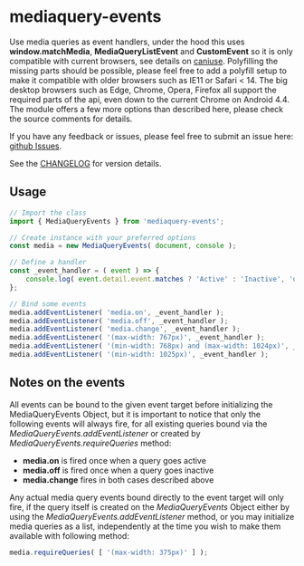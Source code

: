# mediaquery-events

Use media queries as event handlers, under the hood this uses **window.matchMedia**, **MediaQueryListEvent** and **CustomEvent** so it is only compatible with current browsers, see details on [caniuse](https://caniuse.com/mdn-api_mediaquerylistevent_mediaquerylistevent).
Polyfilling the missing parts should be possible, please feel free to add a polyfill setup to make it compatible with older browsers such as IE11 or Safari < 14. The big desktop browsers such as Edge, Chrome, Opera, Firefox all support the required parts of the api, even down to the current Chrome on Android 4.4.
The module offers a few more options than described here, please check the source comments for details.

If you have any feedback or issues, please feel free to submit an issue here: [github Issues](https://github.com/squirrel-forge/mediaquery-events/issues).

See the [CHANGELOG](CHANGELOG.md) for version details.

## Usage

```javascript
// Import the class
import { MediaQueryEvents } from 'mediaquery-events';

// Create instance with your preferred options
const media = new MediaQueryEvents( document, console );

// Define a handler
const _event_handler = ( event ) => {
    console.log( event.detail.event.matches ? 'Active' : 'Inactive', 'query >>>', event.detail.query );
};

// Bind some events
media.addEventListener( 'media.on', _event_handler );
media.addEventListener( 'media.off', _event_handler );
media.addEventListener( 'media.change', _event_handler );
media.addEventListener( '(max-width: 767px)', _event_handler );
media.addEventListener( '(min-width: 768px) and (max-width: 1024px)', _event_handler );
media.addEventListener( '(min-width: 1025px)', _event_handler );
```

## Notes on the events

All events can be bound to the given event target before initializing the MediaQueryEvents Object,
but it is important to notice that only the following events will always fire,
for all existing queries bound via the *MediaQueryEvents.addEventListener*
or created by *MediaQueryEvents.requireQueries* method:

 - **media.on** is fired once when a query goes active
 - **media.off** is fired once when a query goes inactive
 - **media.change** fires in both cases described above

Any actual media query events bound directly to the event target will only fire,
if the query itself is created on the *MediaQueryEvents* Object either by using the *MediaQueryEvents.addEventListener* method,
or you may initialize media queries as a list, independently at the time you wish to make them available with following method:

```javascript
media.requireQueries( [ '(max-width: 375px)' ] );
```
